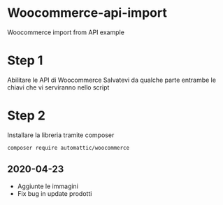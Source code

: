 # Woocommerce-api-import
Woocommerce import from API example

# Step 1
Abilitare le API di Woocommerce
Salvatevi da qualche parte entrambe le chiavi che vi serviranno nello script

# Step 2
Installare la libreria tramite composer

    composer require automattic/woocommerce

## 2020-04-23
- Aggiunte le immagini
- Fix bug in update prodotti